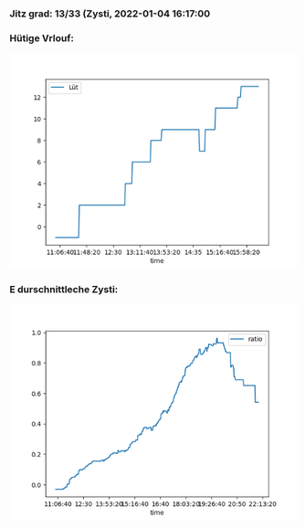 ### Jitz grad: 13/33 (Zysti, 2022-01-04 16:17:00

### Hütige Vrlouf:
![Graph](Today.png)

### E durschnittleche Zysti:
![Graph](Zysti.png)